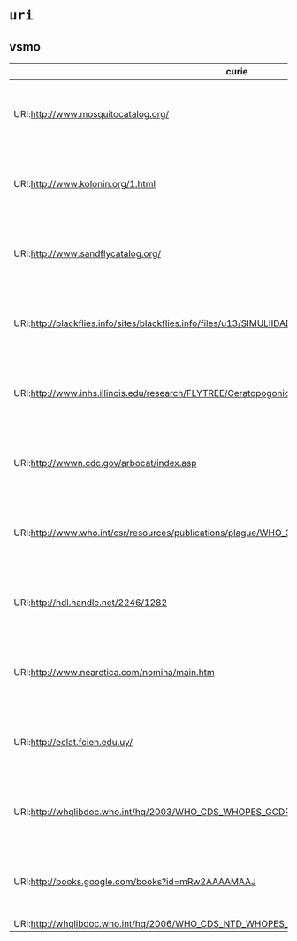 # `uri`

## vsmo

| curie                                                                                                 |   usages | nodes                                                                                                                                                                                                                                                                                                                |
|-------------------------------------------------------------------------------------------------------|----------|----------------------------------------------------------------------------------------------------------------------------------------------------------------------------------------------------------------------------------------------------------------------------------------------------------------------|
| URI:http://www.mosquitocatalog.org/                                                                   |      263 | [VSMO:0000198](http://purl.obolibrary.org/obo/VSMO_0000198), [VSMO:0000557](http://purl.obolibrary.org/obo/VSMO_0000557), [VSMO:0000582](http://purl.obolibrary.org/obo/VSMO_0000582), [VSMO:0000584](http://purl.obolibrary.org/obo/VSMO_0000584), [VSMO:0000585](http://purl.obolibrary.org/obo/VSMO_0000585), ... |
| URI:http://www.kolonin.org/1.html                                                                     |       79 | [VSMO:0000082](http://purl.obolibrary.org/obo/VSMO_0000082), [VSMO:0000546](http://purl.obolibrary.org/obo/VSMO_0000546), [VSMO:0000624](http://purl.obolibrary.org/obo/VSMO_0000624), [VSMO:0000625](http://purl.obolibrary.org/obo/VSMO_0000625), [VSMO:0000626](http://purl.obolibrary.org/obo/VSMO_0000626), ... |
| URI:http://www.sandflycatalog.org/                                                                    |       71 | [VSMO:0000564](http://purl.obolibrary.org/obo/VSMO_0000564), [VSMO:0000839](http://purl.obolibrary.org/obo/VSMO_0000839), [VSMO:0000840](http://purl.obolibrary.org/obo/VSMO_0000840), [VSMO:0000841](http://purl.obolibrary.org/obo/VSMO_0000841), [VSMO:0000842](http://purl.obolibrary.org/obo/VSMO_0000842), ... |
| URI:http://blackflies.info/sites/blackflies.info/files/u13/SIMULIIDAE_INVENTORY__NEW_VERSION_2009.pdf |       53 | [VSMO:0000092](http://purl.obolibrary.org/obo/VSMO_0000092), [VSMO:0000099](http://purl.obolibrary.org/obo/VSMO_0000099), [VSMO:0000118](http://purl.obolibrary.org/obo/VSMO_0000118), [VSMO:0000567](http://purl.obolibrary.org/obo/VSMO_0000567), [VSMO:0002158](http://purl.obolibrary.org/obo/VSMO_0002158), ... |
| URI:http://www.inhs.illinois.edu/research/FLYTREE/CeratopogonidaeCatalog.pdf                          |       53 | [VSMO:0000555](http://purl.obolibrary.org/obo/VSMO_0000555), [VSMO:0000836](http://purl.obolibrary.org/obo/VSMO_0000836), [VSMO:0000837](http://purl.obolibrary.org/obo/VSMO_0000837), [VSMO:0000838](http://purl.obolibrary.org/obo/VSMO_0000838), [VSMO:0002182](http://purl.obolibrary.org/obo/VSMO_0002182), ... |
| URI:http://wwwn.cdc.gov/arbocat/index.asp                                                             |       48 | [VSMO:0000583](http://purl.obolibrary.org/obo/VSMO_0000583), [VSMO:0000587](http://purl.obolibrary.org/obo/VSMO_0000587), [VSMO:0000621](http://purl.obolibrary.org/obo/VSMO_0000621), [VSMO:0000647](http://purl.obolibrary.org/obo/VSMO_0000647), [VSMO:0000649](http://purl.obolibrary.org/obo/VSMO_0000649), ... |
| URI:http://www.who.int/csr/resources/publications/plague/WHO_CDS_CSR_EDC_99_2_EN/en/                  |       48 | [VSMO:0002104](http://purl.obolibrary.org/obo/VSMO_0002104), [VSMO:0002194](http://purl.obolibrary.org/obo/VSMO_0002194), [VSMO:0002195](http://purl.obolibrary.org/obo/VSMO_0002195), [VSMO:0002196](http://purl.obolibrary.org/obo/VSMO_0002196), [VSMO:0002203](http://purl.obolibrary.org/obo/VSMO_0002203), ... |
| URI:http://hdl.handle.net/2246/1282                                                                   |       25 | [VSMO:0000869](http://purl.obolibrary.org/obo/VSMO_0000869), [VSMO:0000870](http://purl.obolibrary.org/obo/VSMO_0000870), [VSMO:0000871](http://purl.obolibrary.org/obo/VSMO_0000871), [VSMO:0000877](http://purl.obolibrary.org/obo/VSMO_0000877), [VSMO:0002074](http://purl.obolibrary.org/obo/VSMO_0002074), ... |
| URI:http://www.nearctica.com/nomina/main.htm                                                          |       21 | [VSMO:0002193](http://purl.obolibrary.org/obo/VSMO_0002193), [VSMO:0002197](http://purl.obolibrary.org/obo/VSMO_0002197), [VSMO:0002198](http://purl.obolibrary.org/obo/VSMO_0002198), [VSMO:0002200](http://purl.obolibrary.org/obo/VSMO_0002200), [VSMO:0002201](http://purl.obolibrary.org/obo/VSMO_0002201), ... |
| URI:http://eclat.fcien.edu.uy/                                                                        |       17 | [VSMO:0002496](http://purl.obolibrary.org/obo/VSMO_0002496), [VSMO:0002497](http://purl.obolibrary.org/obo/VSMO_0002497), [VSMO:0002498](http://purl.obolibrary.org/obo/VSMO_0002498), [VSMO:0002500](http://purl.obolibrary.org/obo/VSMO_0002500), [VSMO:0002501](http://purl.obolibrary.org/obo/VSMO_0002501), ... |
| URI:http://whqlibdoc.who.int/hq/2003/WHO_CDS_WHOPES_GCDPP_2003.5.pdf                                  |       11 | [VSMO:0001362](http://purl.obolibrary.org/obo/VSMO_0001362), [VSMO:0001363](http://purl.obolibrary.org/obo/VSMO_0001363), [VSMO:0001402](http://purl.obolibrary.org/obo/VSMO_0001402), [VSMO:0001403](http://purl.obolibrary.org/obo/VSMO_0001403), [VSMO:0001404](http://purl.obolibrary.org/obo/VSMO_0001404), ... |
| URI:http://books.google.com/books?id=mRw2AAAAMAAJ                                                     |        5 | [VSMO:0001843](http://purl.obolibrary.org/obo/VSMO_0001843), [VSMO:0002103](http://purl.obolibrary.org/obo/VSMO_0002103), [VSMO:0002281](http://purl.obolibrary.org/obo/VSMO_0002281), [VSMO:0002282](http://purl.obolibrary.org/obo/VSMO_0002282), [VSMO:0002283](http://purl.obolibrary.org/obo/VSMO_0002283), ... |
| URI:http://whqlibdoc.who.int/hq/2006/WHO_CDS_NTD_WHOPES_2006.5_eng.pdf                                |        1 | [VSMO:0001383](http://purl.obolibrary.org/obo/VSMO_0001383)                                                                                                                                                                                                                                                          |

